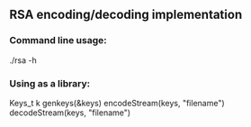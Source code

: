 ## RSA encoding/decoding implementation

### Command line usage:

./rsa -h

### Using as a library:

Keys_t k
genkeys(&keys)
encodeStream(keys, "filename")
decodeStream(keys, "filename")


